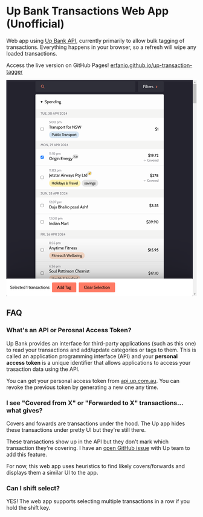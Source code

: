 # Up Bank Transactions Web App (Unofficial)

Web app using [Up Bank API](https://developer.up.com.au/), currently primarily to
allow bulk tagging of transactions. Everything happens in your browser, so a
refresh will wipe any loaded transactions.

Access the live version on GitHub Pages! [erfanio.github.io/up-transaction-tagger](https://erfanio.github.io/up-transaction-tagger/)

![screenshot](./preview.png)

## FAQ

### What's an API or Perosnal Access Token?

Up Bank provides an interface for third-party applications (such as this one) to
read your transactions and add/update categories or tags to them. This is called
an application programming interface (API) and your **personal access token** is
a unique identifier that allows applications to access your trasaction data
using the API.

You can get your personal access token from [api.up.com.au](http://api.up.com.au).
You can revoke the previous token by generating a new one any time.

### I see "Covered from X" or "Forwarded to X" transactions... what gives?

Covers and fowards are transactions under the hood. The Up app hides these
transactions under pretty UI but they're still there.

These transactions show up in the API but they don't mark which transaction
they're covering. I have an
[open GitHub issue](https://github.com/up-banking/api/issues/99) with Up team to
add this feature.

For now, this web app uses heuristics to find likely covers/forwards and displays
them a similar UI to the app.

### Can I shift select?

YES! The web app supports selecting multiple transactions in a row if you hold the
shift key.
